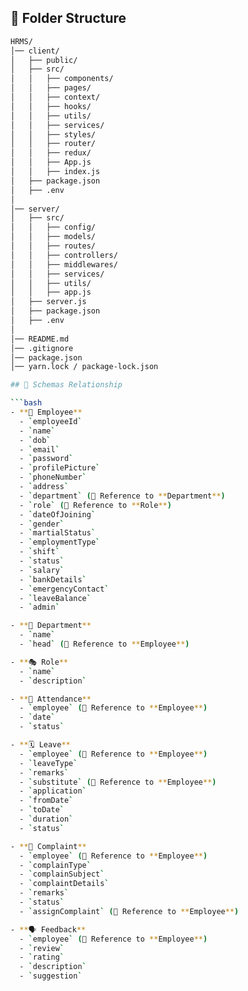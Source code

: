 
## 📂 Folder Structure

```bash
HRMS/
│── client/
│   ├── public/
│   ├── src/
│   │   ├── components/
│   │   ├── pages/
│   │   ├── context/
│   │   ├── hooks/
│   │   ├── utils/
│   │   ├── services/
│   │   ├── styles/
│   │   ├── router/
│   │   ├── redux/
│   │   ├── App.js
│   │   ├── index.js
│   ├── package.json
│   ├── .env
│
│── server/
│   ├── src/
│   │   ├── config/
│   │   ├── models/
│   │   ├── routes/
│   │   ├── controllers/
│   │   ├── middlewares/
│   │   ├── services/
│   │   ├── utils/
│   │   ├── app.js
│   ├── server.js
│   ├── package.json
│   ├── .env
│
│── README.md
│── .gitignore
│── package.json
│── yarn.lock / package-lock.json

## 📂 Schemas Relationship

```bash
- **👥 Employee**  
  - `employeeId`  
  - `name`  
  - `dob`  
  - `email`  
  - `password`  
  - `profilePicture`  
  - `phoneNumber`  
  - `address`  
  - `department` (🔗 Reference to **Department**)  
  - `role` (🔗 Reference to **Role**)  
  - `dateOfJoining`  
  - `gender`  
  - `martialStatus`  
  - `employmentType`  
  - `shift`  
  - `status`  
  - `salary`  
  - `bankDetails`  
  - `emergencyContact`  
  - `leaveBalance`  
  - `admin`  

- **🏢 Department**  
  - `name`  
  - `head` (🔗 Reference to **Employee**)  

- **🎭 Role**  
  - `name`  
  - `description`

- **📅 Attendance**  
  - `employee` (🔗 Reference to **Employee**)  
  - `date`  
  - `status`  

- **🗓 Leave**  
  - `employee` (🔗 Reference to **Employee**)  
  - `leaveType`  
  - `remarks`  
  - `substitute` (🔗 Reference to **Employee**)  
  - `application`  
  - `fromDate`  
  - `toDate`  
  - `duration`  
  - `status`  

- **📢 Complaint**  
  - `employee` (🔗 Reference to **Employee**)  
  - `complainType`  
  - `complainSubject`  
  - `complaintDetails`  
  - `remarks`  
  - `status`  
  - `assignComplaint` (🔗 Reference to **Employee**)  

- **🗣 Feedback**  
  - `employee` (🔗 Reference to **Employee**)  
  - `review`  
  - `rating`  
  - `description`  
  - `suggestion`  
